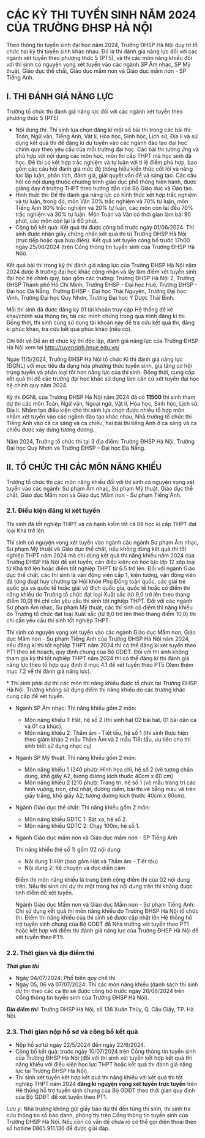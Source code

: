 # CÁC KỲ THI TUYỂN SINH NĂM 2024 CỦA TRƯỜNG ĐHSP HÀ NỘI 
Theo thông tin tuyển sinh đại học năm 2024, Trường ĐHSP Hà Nội duy trì tổ chức hai kỳ thi tuyển sinh khác nhau. Đó là thi đánh giá năng lực đối với các ngành xét tuyển theo phương thức 5 (PT5), và thi các môn năng khiếu đối với thí sinh có nguyện vọng xét tuyển vào các ngành SP Âm nhạc, SP Mỹ thuật, Giáo dục thể chất, Giáo dục mầm non và Giáo dục mầm non - SP Tiếng Anh. 
## I. THI ĐÁNH GIÁ NĂNG LỰC 
Trường tổ chức thi đánh giá năng lực đối với các ngành xét tuyển theo phương thức 5 (PT5) 
* Nội dung thi: Thí sinh lựa chọn đăng kí một số bài thi trong các bài thi: Toán, Ngữ văn, Tiếng Anh, Vật lí, Hóa học, Sinh học, Lịch sử, Địa lí và sử dụng kết quả thi để đăng kí dự tuyển vào các ngành đào tạo đại học chính quy theo yêu cầu của mỗi trường đại học. Các bài thi tương ứng và phù hợp với nội dung các môn học, môn thi cấp THPT mà học sinh đã học. Đề thi có kết hợp trắc nghiệm và tự luận với tỉ lệ điểm phù hợp, bao gồm các câu hỏi đánh giá mức độ thông hiểu kiến thức cốt lõi và năng lực lập luận, phân tích, đánh giá, giải quyết vấn đề và sáng tạo. Các câu hỏi có nội dung thuộc chương trình giáo dục phổ thông hiện hành, được giảng dạy ở trường THPT theo hướng dẫn của Bộ Giáo dục và Đào tạo. 
* Hình thức thi: Đề thi đánh giá năng lực có hình thức kết hợp trắc nghiệm và tự luận, trong đó, môn Văn 30% trắc nghiệm và 70% tự luận, môn Tiếng Anh 80% trắc nghiệm và 20% tự luận, các môn còn lại đều 70% trắc nghiệm và 30% tự luận. Môn Toán và Văn có thời gian làm bài 90 phút, các môn còn lại là 60 phút. 
* Công bố kết quả: Kết quả thi được công bố trước ngày 01/06/2024. Thí sinh được nhận giấy chứng nhận kết quả thi từ Trường ĐHSP Hà Nội (trực tiếp hoặc qua bưu điện). Kết quả xét tuyển công bố trước 17h00 ngày 25/06/2024 (trên Cổng thông tin tuyển sinh của Trường ĐHSP Hà Nội). 

Kết quả bài thi trong kỳ thi đánh giá năng lực của Trường ĐHSP Hà Nội năm 2024 được 8 trường đại học khác công nhận và lấy làm điểm xét tuyển sinh đại học hệ chính quy, bao gồm các trường: Trường ĐHSP Hà Nội 2, Trường ĐHSP Thành phố Hồ Chí Minh, Trường ĐHSP - Đại học Huế, Trường ĐHSP - Đại học Đà Nẵng, Trường ĐHSP - Đại học Thái Nguyên, Trường Đại học Vinh, Trường Đại học Quy Nhơn, Trường Đại học Y Dược Thái Bình. 

Mỗi thí sinh đã được đăng ký 01 tài khoản truy cập Hệ thống để kê khai/chỉnh sửa thông tin, tải các minh chứng trong quá trình đăng kí thi. Đồng thời, thí sinh cũng sử dụng tài khoản này để tra cứu kết quả thi, đăng kí phúc khảo, tra cứu kết quả phúc khảo (nếu có). 

Chi tiết về Đề án tổ chức kỳ thi độc lập, đánh giá năng lực của Trường ĐHSP Hà Nội xem tại http://tuyensinh.hnue.edu.vn/ 

Ngày 11/5/2024, Trường ĐHSP Hà Nội tổ chức Kì thi đánh giá năng lực (ĐGNL) với mục tiêu đa dạng hóa phương thức tuyển sinh, gia tăng cơ hội trúng tuyển và phân loại tốt hơn năng lực của thí sinh. Đồng thời, cung cấp kết quả thi để các trường đại học khác sử dụng làm căn cứ xét tuyển đại học hệ chính quy năm 2024. 

Kỳ thi ĐGNL của Trường ĐHSP Hà Nội năm 2024 đã có **11500** thí sinh tham dự thi các môn Toán, Ngữ văn, Ngoại ngữ, Vật lí, Hóa học, Sinh học, Lịch sử, Địa lí. Nhằm tạo điều kiện cho thí sinh lựa chọn được nhiều tổ hợp môn nhằm xét tuyển vào các ngành đào tạo khác nhau, Nhà trường tổ chức thi Tiếng Anh vào cả ca sáng và ca chiều, hai bài thi tiếng Anh ở ca sáng và ca chiều được xây dựng tương đương. 

Năm 2024, Trường tổ chức thi tại 3 địa điểm: Trường ĐHSP Hà Nội, Trường Đại học Quy Nhơn và Trường ĐHSP – Đại học Đà Nẵng. 
## II. TỔ CHỨC THI CÁC MÔN NĂNG KHIẾU 
Trường tổ chức thi các môn năng khiếu đối với thí sinh có nguyện vọng xét tuyển vào các ngành: Sư phạm Âm nhạc, Sư phạm Mỹ thuật, Giáo dục thể chất, Giáo dục Mầm non và Giáo dục Mầm non - Sư phạm Tiếng Anh. 

### 2.1. Điều kiện đăng kí xét tuyển

Thí sinh đã tốt nghiệp THPT và có hạnh kiểm tất cả 06 học kì cấp THPT đạt loại Khá trở lên. 

Thí sinh có nguyện vọng xét tuyển vào ngành các ngành Sư phạm Âm nhạc, Sư phạm Mỹ thuật và Giáo dục thể chất, nếu không dùng kết quả thi tốt nghiệp THPT năm 2024 mà chỉ dùng kết quả thi năng khiếu năm 2024 của Trường ĐHSP Hà Nội để xét tuyển, cần điều kiện: có học lực lớp 12 xếp loại từ Khá trở lên hoặc điểm tốt nghiệp THPT từ 6.5 trở lên. Đối với ngành Giáo dục thể chất, các thí sinh là vận động viên cấp 1, kiện tướng, vận động viên đã từng đoạt huy chương tại Hội khỏe Phù Đổng toàn quốc, các giải trẻ quốc gia và quốc tế hoặc giải vô địch quốc gia, quốc tế hoặc có điểm thi năng khiếu do Trường tổ chức đạt loại Xuất sắc (từ 9,0 trở lên theo thang điểm 10,0) thì chỉ cần yêu cầu thí sinh tốt nghiệp THPT. Đối với các ngành Sư phạm Âm nhạc, Sư phạm Mỹ thuật, các thí sinh có điểm thi năng khiếu do Trường tổ chức đạt loại Xuất sắc (từ 9,0 trở lên theo thang điểm 10,0) thì chỉ cần yêu cầu thí sinh tốt nghiệp THPT. 

Thí sinh có nguyện vọng xét tuyển vào các ngành Giáo dục Mầm non, Giáo dục Mầm non - Sư phạm Tiếng Anh của Trường ĐHSP Hà Nội năm 2024, nếu đăng kí thi tốt nghiệp THPT năm 2024 thì có thể đăng kí xét tuyển theo PT1 theo kế hoạch, quy định chung của Bộ GDĐT. Đối với thí sinh không tham gia kỳ thi tốt nghiệp THPT năm 2024 thì có thể đăng kí thi đánh giá năng lực theo tổ hợp quy định ở mục 4.1 để xét tuyển theo PT5 (Xem thêm mục 7.2 về thi đánh giá năng lực). 

\* Thí sinh phải dự thi các môn thi năng khiếu được tổ chức tại Trường ĐHSP Hà Nội. Trường không sử dụng điểm thi năng khiếu do các trường khác cung cấp để xét tuyển. 
* Ngành SP Âm nhạc: Thi năng khiếu gồm 2 môn: 
    * Môn năng khiếu 1: Hát, hệ số 2 (thí sinh hát 02 bài hát, 01 bài dân ca và 01 ca khúc). 
    * Môn năng khiếu 2: Thẩm âm - Tiết tấu, hệ số 1 (thí sinh thực hiện theo giám khảo 2 mẫu Thẩm Âm và 2 mẫu Tiết tấu, ưu tiên cho thí sinh biết sử dụng nhạc cụ) 
* Ngành SP Mỹ thuật: Thi năng khiếu gồm 2 môn: 
    * Môn năng khiếu 1 (240 phút): Hình họa chì, hệ số 2 (vẽ tượng chân dung, khổ giấy A2, tương đương kích thước 40cm x 60 cm) 
    * Môn năng khiếu 2 (210 phút): Trang trí, hệ số 1 (vẽ mẫu trang trí các hình vuông, tròn, chữ nhật, đường diềm, bài thi vẽ bằng màu vẽ trên giấy trắng, khổ giấy A2, tương đương kích thước 40cm x 60cm). 
* Ngành Giáo dục thể chất: Thi năng khiếu gồm 2 môn: 
    * Môn năng khiếu GDTC 1: Bật xa, hệ số 2. 
    * Môn năng khiếu GDTC 2: Chạy 100m, hệ số 1. 
* Ngành Giáo dục mầm non và Giáo dục mầm non - SP Tiếng Anh

    Thi năng khiếu (hệ số 1) gồm 02 nội dung: 
    * Nội dung 1: Hát (bao gồm Hát và Thẩm âm - Tiết tấu) 
    * Nội dung 2: Kể chuyện và đọc diễn cảm 
    
    Điểm thi môn năng khiếu là trung bình cộng điểm thi của 02 nội dung trên. Nếu thí sinh chỉ dự thi một trong hai nội dung trên thì không được tính điểm để xét tuyển. 
    
    Ngành Giáo dục Mầm non và Giáo dục Mầm non - Sư phạm Tiếng Anh: Chỉ sử dụng kết quả thi môn năng khiếu do Trường ĐHSP Hà Nội tổ chức thi. Điểm thi năng khiếu của thí sinh sẽ được cập nhật lên Hệ thống hỗ trợ tuyển sinh chung của Bộ GDĐT để Nhà trường xét tuyển theo PT1 hoặc kết hợp với điểm thi đánh giá năng lực của Trường ĐHSP Hà Nội để xét tuyển theo PT5.

### 2.2. Thời gian và địa điểm thi 

***Thời gian thi***
* Ngày 04/07/2024: Phổ biến quy chế thi. 
* Ngày 05, 06 và 07/07/2024: Thi các môn năng khiếu (danh sách thí sinh dự thi theo các ca thi sẽ được công bố trước ngày 26/06/2024 trên Cổng thông tin tuyển sinh của Trường ĐHSP Hà Nội). 

***Địa điểm thi***: Trường ĐHSP Hà Nội, số 136 Xuân Thủy, Q. Cầu Giấy, TP. Hà Nội. 
### 2.3. Thời gian nộp hồ sơ và công bố kết quả
* Nộp hồ sơ từ ngày 22/5/2024 đến ngày 22/6/2024. 
* Công bố kết quả: trước ngày 10/07/2024 trên Cổng thông tin tuyển sinh của Trường ĐHSP Hà Nội (đối với thí sinh xét tuyển kết hợp kết quả thi năng khiếu với điều kiện học lực THPT hoặc kết quả thi đánh giá năng lực tại Trường ĐHSP Hà Nội). 
* Thí sinh xét tuyển kết hợp kết quả thi năng khiếu với kết quả thi tốt nghiệp THPT năm 2024 **đăng kí nguyện vọng xét tuyển trực tuyến** trên Hệ thống hỗ trợ tuyển sinh chung của Bộ GDĐT theo thời gian quy định của Bộ GDĐT để xét tuyển theo PT1. 

*Lưu ý*: Nhà trường không gửi giấy báo dự thi đến từng thí sinh, thí sinh tra cứu thông tin số báo danh, phòng thi trên Cổng thông tin tuyển sinh của Trường ĐHSP Hà Nội. Nếu còn có vấn đề chưa rõ có thể gọi điện thoại theo số hotline 0865.911.136 để được giải đáp.